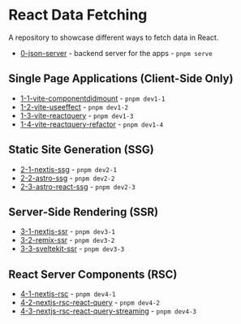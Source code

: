 # React Data Fetching

A repository to showcase different ways to fetch data in React.

- [0-json-server](./apps/0-json-server) - backend server for the apps - `pnpm serve`

## Single Page Applications (Client-Side Only)

- [1-1-vite-componentdidmount](./apps/1-spa/1-1-vite-componentdidmount) - `pnpm dev1-1`
- [1-2-vite-useeffect](./apps/1-spa/1-2-vite-useeffect) - `pnpm dev1-2`
- [1-3-vite-reactquery](./apps/1-spa/1-3-vite-reactquery) - `pnpm dev1-3`
- [1-4-vite-reactquery-refactor](./apps/1-spa/1-4-vite-reactquery-refactor) - `pnpm dev1-4`

## Static Site Generation (SSG)

- [2-1-nextjs-ssg](./apps/2-ssg/2-1-nextjs-ssg) - `pnpm dev2-1`
- [2-2-astro-ssg](./apps/2-ssg/2-2-astro-ssg) - `pnpm dev2-2`
- [2-3-astro-react-ssg](./apps/2-ssg/2-3-astro-react-ssg) - `pnpm dev2-3`

## Server-Side Rendering (SSR)

- [3-1-nextjs-ssr](./apps/3-ssr/3-1-nextjs-ssr) - `pnpm dev3-1`
- [3-2-remix-ssr](./apps/3-ssr/3-2-remix-ssr) - `pnpm dev3-2`
- [3-3-sveltekit-ssr](./apps/3-ssr/3-3-sveltekit-ssr) - `pnpm dev3-3`

## React Server Components (RSC)

- [4-1-nextjs-rsc](./apps/4-rsc/4-1-nextjs-rsc) - `pnpm dev4-1`
- [4-2-nextjs-rsc-react-query](./apps/4-rsc/4-2-nextjs-rsc-react-query) - `pnpm dev4-2`
- [4-3-nextjs-rsc-react-query-streaming](./apps/4-rsc/4-3-nextjs-rsc-react-query-streaming) - `pnpm dev4-3`
